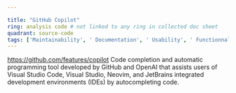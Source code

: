 ```yaml
---

title: "GitHub Copilot"
ring: analysis code # not linked to any ring in collected doc sheet
quadrant: source-code
tags: ['Maintainability', ' Documentation', ' Usability', ' Functionnal stability']
---
```

https://github.com/features/copilot
Code completion and automatic programming tool developed by GitHub and OpenAI that assists users of Visual Studio Code, Visual Studio, Neovim, and JetBrains integrated development environments (IDEs) by autocompleting code.
